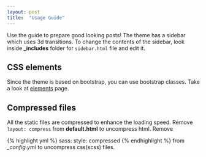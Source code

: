 ```yaml
---
layout: post
title:  "Usage Guide"
---
```


Use the guide to prepare good looking posts! The theme has a sidebar which uses 3d transitions. To change the contents of the sidebar, look inside **_includes** folder for ``sidebar.html`` file and edit it.


## CSS elements
Since the theme is based on bootstrap, you can use bootstrap classes. Take a look at [elements](/elements) page.

## Compressed files
All the static files are compressed to enhance the loading speed. Remove ``layout: compress`` from **default.html** to uncompress html. Remove 

{% highlight yml %}
sass:
  style: compressed
{% endhighlight %}
from *_config.yml* to uncompress css(scss) files.